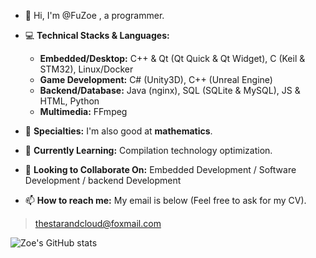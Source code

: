 ﻿- 👋 Hi, I'm @FuZoe , a programmer.
 
- 💻 **Technical Stacks & Languages:**
  - **Embedded/Desktop:** C++ & Qt (Qt Quick & Qt Widget), C (Keil & STM32), Linux/Docker
  - **Game Development:** C# (Unity3D), C++ (Unreal Engine)
  - **Backend/Database:** Java (nginx), SQL (SQLite & MySQL), JS & HTML, Python
  - **Multimedia:** FFmpeg

- 🧠 **Specialties:** I'm also good at **mathematics**.

- 🌱 **Currently Learning:** Compilation technology optimization.
  
- 💞️ **Looking to Collaborate On:** Embedded Development / Software Development / backend Development
  
- 📫 **How to reach me:** My email is below (Feel free to ask for my CV).

>  thestarandcloud@foxmail.com

![Zoe's GitHub stats](https://github-readme-stats.vercel.app/api?username=fuzoe&show_icons=true&theme=tokyonight)
